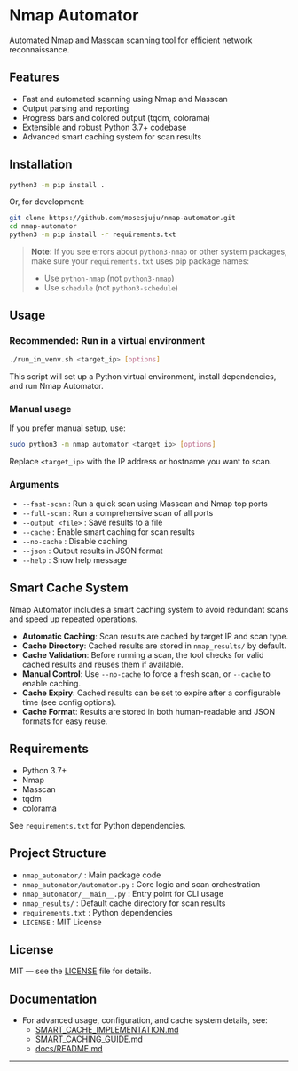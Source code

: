 
# Nmap Automator

Automated Nmap and Masscan scanning tool for efficient network reconnaissance.

## Features

- Fast and automated scanning using Nmap and Masscan
- Output parsing and reporting
- Progress bars and colored output (tqdm, colorama)
- Extensible and robust Python 3.7+ codebase
- Advanced smart caching system for scan results


## Installation


```bash
python3 -m pip install .
```
Or, for development:
```bash
git clone https://github.com/mosesjuju/nmap-automator.git
cd nmap-automator
python3 -m pip install -r requirements.txt
```

> **Note:** If you see errors about `python3-nmap` or other system packages, make sure your `requirements.txt` uses pip package names:
> - Use `python-nmap` (not `python3-nmap`)
> - Use `schedule` (not `python3-schedule`)



## Usage

### Recommended: Run in a virtual environment

```bash
./run_in_venv.sh <target_ip> [options]
```
This script will set up a Python virtual environment, install dependencies, and run Nmap Automator.

### Manual usage

If you prefer manual setup, use:
```bash
sudo python3 -m nmap_automator <target_ip> [options]
```
Replace `<target_ip>` with the IP address or hostname you want to scan.

### Arguments
- `--fast-scan` : Run a quick scan using Masscan and Nmap top ports
- `--full-scan` : Run a comprehensive scan of all ports
- `--output <file>` : Save results to a file
- `--cache` : Enable smart caching for scan results
- `--no-cache` : Disable caching
- `--json` : Output results in JSON format
- `--help` : Show help message

## Smart Cache System

Nmap Automator includes a smart caching system to avoid redundant scans and speed up repeated operations.

- **Automatic Caching**: Scan results are cached by target IP and scan type.
- **Cache Directory**: Cached results are stored in `nmap_results/` by default.
- **Cache Validation**: Before running a scan, the tool checks for valid cached results and reuses them if available.
- **Manual Control**: Use `--no-cache` to force a fresh scan, or `--cache` to enable caching.
- **Cache Expiry**: Cached results can be set to expire after a configurable time (see config options).
- **Cache Format**: Results are stored in both human-readable and JSON formats for easy reuse.

## Requirements

- Python 3.7+
- Nmap
- Masscan
- tqdm
- colorama

See `requirements.txt` for Python dependencies.

## Project Structure

- `nmap_automator/` : Main package code
- `nmap_automator/automator.py` : Core logic and scan orchestration
- `nmap_automator/__main__.py` : Entry point for CLI usage
- `nmap_results/` : Default cache directory for scan results
- `requirements.txt` : Python dependencies
- `LICENSE` : MIT License

## License

MIT — see the [LICENSE](LICENSE) file for details.

## Documentation

- For advanced usage, configuration, and cache system details, see:
	- [SMART_CACHE_IMPLEMENTATION.md](SMART_CACHE_IMPLEMENTATION.md)
	- [SMART_CACHING_GUIDE.md](SMART_CACHING_GUIDE.md)
	- [docs/README.md](docs/README.md)

---
